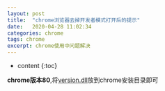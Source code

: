 ```yaml
---
layout: post
title:  "chrome浏览器去掉开发者模式打开后的提示"
date:   2020-04-28 11:02:34
categories: chrome
tags: chrome
excerpt: chrome使用中问题解决
---
```

* content
{:toc}  

**chrome版本80**,将[version.dll](https://www.cckchina.cn/cloud/index.php?share/file&user=1&sid=TVuhi5M8)放到chrome安装目录即可
